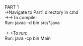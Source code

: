 PART 1<br />
→Navigate to Part1 directory in cmd<br />
→→To compile:<br />
  Run: javac -d bin src/*.java <br /><br />
→→To run:<br />
  Run: java -cp bin Main<br /><br />

